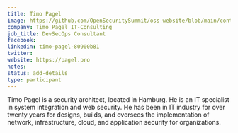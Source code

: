 ```yaml
---
title: Timo Pagel
image: https://github.com/OpenSecuritySummit/oss-website/blob/main/content/participant/images/timo.jpg?raw=true
company: Timo Pagel IT-Consulting
job_title: DevSecOps Consultant
facebook:
linkedin: timo-pagel-80900b81
twitter:
website: https://pagel.pro
notes:
status: add-details
type: participant
---
```


Timo Pagel is a security architect, located in Hamburg. He is an IT specialist in system integration and web security. He has been in IT industry for over twenty years for designs, builds, and oversees the implementation of network, infrastructure, cloud, and application security for organizations.
